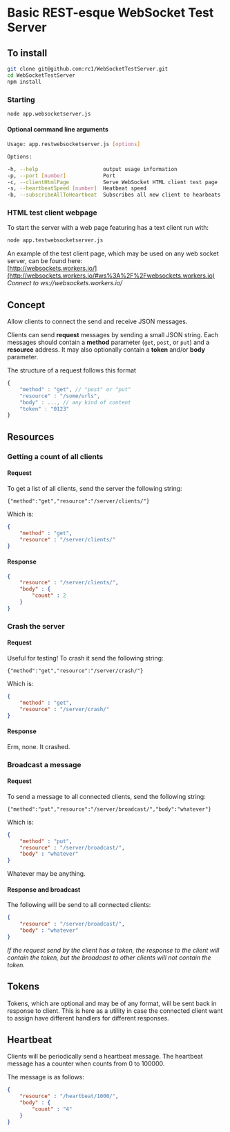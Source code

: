 # Basic REST-esque WebSocket Test Server

## To install

```bash
git clone git@github.com:rc1/WebSocketTestServer.git
cd WebSocketTestServer
npm install
```

### Starting

```bash
node app.websocketserver.js
```

#### Optional command line arguments

```bash
Usage: app.restwebsocketserver.js [options]

Options:

-h, --help                     output usage information
-p, --port [number]            Port
-c, --clientHtmlPage           Serve WebSocket HTML client test page
-s, --heartbeatSpeed [number]  Heatbeat speed
-b, --subscribeAllToHeartbeat  Subscribes all new client to hearbeats
```

### HTML test client webpage

To start the server with a web page featuring has a text client run with: 

```bash
node app.testwebsocketserver.js
```

An example of the test client page, which may be used on any web socket server, can be found here:  
[http://websockets.workers.io/](http://websockets.workers.io/#ws%3A%2F%2Fwebsockets.workers.io)  
_Connect to ws://websockets.workers.io/_

## Concept
Allow clients to connect the send and receive JSON messages. 

Clients can send __request__ messages by sending a small JSON string. Each messages should contain a __method__ parameter (`get`, `post`, or `put`) and a __resource__ address. It may also optionally contain a __token__ and/or __body__ parameter.

The structure of a request follows this format

```javascript
{   
    "method" : "get", // "post" or "put"
    "resource" : "/some/urls",
    "body" : ..., // any kind of content
    "token" : "0123"
}
```

## Resources
### Getting a count of all clients
#### Request
To get a list of all clients, send the server the following string:

```
{"method":"get","resource":"/server/clients/"}
```

Which is:

```json
{
    "method" : "get",
    "resource" : "/server/clients/"
}
```

#### Response

```json
{
    "resource" : "/server/clients/",
    "body" : {
        "count" : 2
    }
}
```

### Crash the server
#### Request
Useful for testing! To crash it send the following string:

```
{"method":"get","resource":"/server/crash/"}
```

Which is:

```json
{
    "method" : "get",
    "resource" : "/server/crash/"
}
```

#### Response

Erm, none. It crashed.

### Broadcast a message
#### Request

To send a message to all connected clients, send the following string:

```
{"method":"put","resource":"/server/broadcast/","body":"whatever"}
```

Which is:

```json
{
    "method" : "put",
    "resource" : "/server/broadcast/",
    "body" : "whatever"
}
```

Whatever may be anything.

#### Response and broadcast

The following will be send to all connected clients:

```json
{
    "resource" : "/server/broadcast/",
    "body" : "whatever"
}
```

_If the request send by the client has a token, the response to the client will contain the token, but the broadcast to other clients will not contain the token._

## Tokens

Tokens, which are optional and may be of any format, will be sent back in response to client. This is here as a utility in case the connected client want to assign have different handlers for different responses.

## Heartbeat

Clients will be periodically send a heartbeat message. The heartbeat message has a counter when counts from 0 to 100000.

The message is as follows:

```json
{
    "resource" : "/heartbeat/1000/",
    "body" : {
        "count" : "4"
    }
}
```


